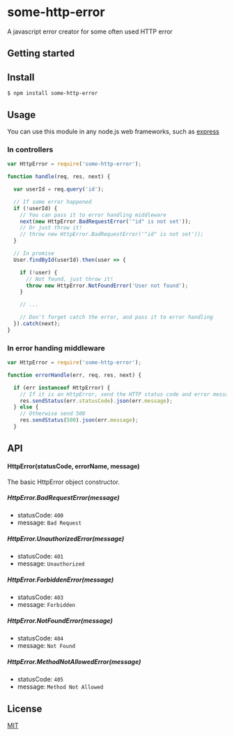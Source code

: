 # some-http-error

A javascript error creator for some often used HTTP error

## Getting started

## Install

```
$ npm install some-http-error
```

## Usage

You can use this module in any node.js web frameworks, such as
[express](https://github.com/expressjs/express)

### In controllers
```js
var HttpError = require('some-http-error');

function handle(req, res, next) {

  var userId = req.query('id');

  // If some error happened
  if (!userId) {
    // You can pass it to error handling middleware
    next(new HttpError.BadRequestError('"id" is not set'));
    // Or just throw it!
    // throw new HttpError.BadRequestError('"id" is not set'));
  }

  // In promise
  User.findById(userId).then(user => {

    if (!user) {
      // Not found, just throw it!
      throw new HttpError.NotFoundError('User not found');
    }

    // ...

    // Don't forget catch the error, and pass it to error handling
  }).catch(next);
}
```

### In error handing middleware
```js
var HttpError = require('some-http-error');

function errorHandle(err, req, res, next) {

  if (err instanceof HttpError) {
    // If it is an HttpError, send the HTTP status code and error message
    res.sendStatus(err.statusCode).json(err.message);
  } else {
    // Otherwise send 500
    res.sendStatus(500).json(err.message);
  }
```

## API

#### HttpError(statusCode, errorName, message)

The basic HttpError object constructor.

##### HttpError.BadRequestError(message)

+ statusCode: `400`
+ message: `Bad Request`

##### HttpError.UnauthorizedError(message)

+ statusCode: `401`
+ message: `Unauthorized`

##### HttpError.ForbiddenError(message)

+ statusCode: `403`
+ message: `Forbidden`

##### HttpError.NotFoundError(message)

+ statusCode: `404`
+ message: `Not Found`

##### HttpError.MethodNotAllowedError(message)

+ statusCode: `405`
+ message: `Method Not Allowed`

## License

[MIT](https://github.com/DremyGit/some-http-error/blob/master/LICENSE)
